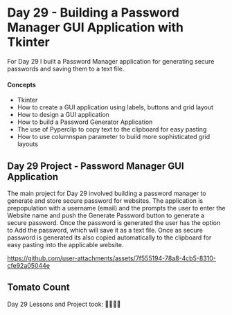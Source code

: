 # Day 29 - Building a Password Manager GUI Application with Tkinter

For Day 29 I built a Password Manager application for generating secure passwords and saving them to a text file. 

#### Concepts
* Tkinter
* How to create a GUI application using labels, buttons and grid layout
* How to design a GUI application
* How to build a Password Generator Application
* The use of Pyperclip to copy text to the clipboard for easy pasting
* How to use columnspan parameter to build more sophisticated grid layouts

## Day 29 Project - Password Manager GUI Application

The main project for Day 29 involved building a password manager to generate and store secure password for websites. 
The application is prepopulation with a username (email) and the prompts the user to enter the Website name and push the Generate Password button to generate a secure password.
Once the password is generated the user has the option to Add the password, which will save it as a text file. 
Once as secure password is generated its also copied automatically to the clipboard for easy pasting into the applicable website. 

https://github.com/user-attachments/assets/7f555194-78a8-4cb5-8310-cfe92a05044e


## Tomato Count

Day 29 Lessons and Project took: 🍅🍅🍅🍅



















